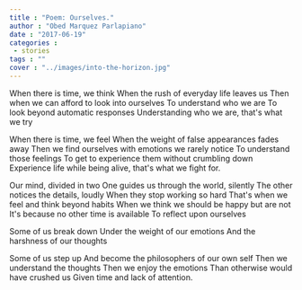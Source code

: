 ```yaml
---
title : "Poem: Ourselves."
author : "Obed Marquez Parlapiano"
date : "2017-06-19"
categories : 
 - stories
tags : ""
cover : "../images/into-the-horizon.jpg"
---
```


When there is time, we think When the rush of everyday life leaves us Then when we can afford to look into ourselves To understand who we are To look beyond automatic responses Understanding who we are, that's what we try

When there is time, we feel When the weight of false appearances fades away Then we find ourselves with emotions we rarely notice To understand those feelings To get to experience them without crumbling down Experience life while being alive, that's what we fight for.

Our mind, divided in two One guides us through the world, silently The other notices the details, loudly When they stop working so hard That's when we feel and think beyond habits When we think we should be happy but are not It's because no other time is available To reflect upon ourselves

Some of us break down Under the weight of our emotions And the harshness of our thoughts

Some of us step up And become the philosophers of our own self Then we understand the thoughts Then we enjoy the emotions Than otherwise would have crushed us Given time and lack of attention.
